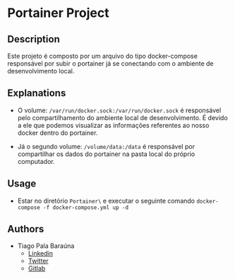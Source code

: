 # Portainer Project

## Description

Este projeto é composto por um arquivo do tipo docker-compose responsável por subir o portainer já se conectando com o ambiente de desenvolvimento local.

## Explanations

- O volume: ```/var/run/docker.sock:/var/run/docker.sock``` é responsável pelo compartilhamento do ambiente local de desenvolvimento. É devido a ele que podemos visualizar as informações referentes ao nosso docker dentro do portainer. 

- Já o segundo volume: ```/volume/data:/data``` é responsável por compartilhar os dados do portainer na pasta local do próprio computador.

## Usage

- Estar no diretório ```Portainer\``` e executar o seguinte comando ```docker-compose -f docker-compose.yml up -d```

## Authors

- Tiago Pala Baraúna
    - [Linkedin](https://linkedin.com/in/tiago-pala/)
    - [Twitter](https://twitter.com/tiagopala98)
    - [Gitlab](https://gitlab.com/tiagopala)